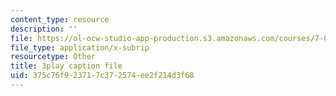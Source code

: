 ```yaml
---
content_type: resource
description: ''
file: https://ol-ocw-studio-app-production.s3.amazonaws.com/courses/7-05-general-biochemistry-spring-2020/375c76f923717c372574ee2f214d3f68_33w-baH49rA.srt
file_type: application/x-subrip
resourcetype: Other
title: 3play caption file
uid: 375c76f9-2371-7c37-2574-ee2f214d3f68
---
```

